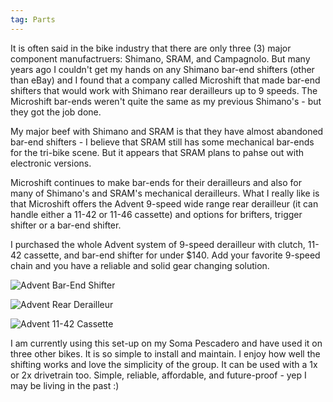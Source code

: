 ```yaml
---
tag: Parts
---
```


It is often said in the bike industry that there are only three (3) major component manufactruers: Shimano, SRAM, and Campagnolo. But many years ago I couldn't get my hands on any Shimano bar-end shifters (other than eBay) and I found that a company called Microshift that made bar-end shifters that would work with Shimano rear derailleurs up to 9 speeds. The Microshift bar-ends weren't quite the same as my previous Shimano's - but they got the job done.

My major beef with Shimano and SRAM is that they have almost abandoned bar-end shifters - I believe that SRAM still has some mechanical bar-ends for the tri-bike scene. But it appears that SRAM plans to pahse out with electronic versions.

Microshift continues to make bar-ends for their derailleurs and also for many of Shimano's and SRAM's mechanical derailleurs. What I really like is that Microshift offers the Advent 9-speed wide range rear derailleur (it can handle either a 11-42 or 11-46 cassette) and options for brifters, trigger shifter or a bar-end shifter.

I purchased the whole Advent system of 9-speed derailleur with clutch, 11-42 cassette, and bar-end shifter for under $140. Add your favorite 9-speed chain and you have a reliable and solid gear changing solution.

![Advent Bar-End Shifter](https://www.microshift.com/wp-content/uploads/2023/01/BS-M19-R-Web-600x600.jpg)

![Advent Rear Derailleur](https://www.microshift.com/wp-content/uploads/2022/04/RD-M6195M-v2-600x600.jpg)

![Advent 11-42 Cassette](https://www.microshift.com/wp-content/uploads/2022/04/CS-H093-1142-v2-600x600.jpg)

I am currently using this set-up on my Soma Pescadero and have used it on three other bikes. It is so simple to install and maintain. I enjoy how well the shifting works and love the simplicity of the group. It can be used with a 1x or 2x drivetrain too. Simple, reliable, affordable, and future-proof - yep I may be living in the past :)
